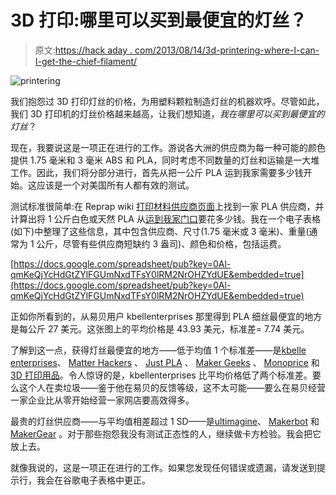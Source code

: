 # 3D 打印:哪里可以买到最便宜的灯丝？

> 原文:[https://hack aday . com/2013/08/14/3d-printering-where-I-can-I-get-the-chief-filament/](https://hackaday.com/2013/08/14/3d-printering-where-can-i-get-the-cheapest-filament/)

![printering](../Images/f129892b22bffa0dd52c94f9b281e2fb.png)

我们抱怨过 3D 打印灯丝的价格，为用塑料颗粒制造灯丝的机器欢呼。尽管如此，我们 3D 打印机的灯丝价格越来越高，让我们想知道，*我在哪里可以买到最便宜的灯丝*？

现在，我要说这是一项正在进行的工作。游说各大洲的供应商为每一种可能的颜色提供 1.75 毫米和 3 毫米 ABS 和 PLA，同时考虑不同数量的灯丝和运输是一大堆工作。因此，我们将分部分进行，首先从把一公斤 PLA 运到我家需要多少钱开始。这应该是一个对美国所有人都有效的测试。

测试标准很简单:在 Reprap wiki [打印材料供应商页面](http://reprap.org/wiki/Printing_Material_Suppliers)上找到一家 PLA 供应商，并计算出将 1 公斤白色或天然 PLA 从[运到我家门口](http://hackaday.com/wp-content/uploads/2013/08/my-house1.jpg)要花多少钱。我在一个电子表格(如下)中整理了这些信息，其中包含供应商、尺寸(1.75 毫米或 3 毫米)、重量(通常为 1 公斤，尽管有些供应商短缺约 3 盎司)、颜色和价格，包括运费。

[https://docs.google.com/spreadsheet/pub?key=0Al-qmKeQjYcHdGtZYlFGUmNxdTFsY0lRM2NrOHZYdUE&embedded=true](https://docs.google.com/spreadsheet/pub?key=0Al-qmKeQjYcHdGtZYlFGUmNxdTFsY0lRM2NrOHZYdUE&embedded=true)

正如你所看到的，从易贝用户 kbellenterprises 那里得到 PLA 细丝最便宜的地方是每公斤 27 美元。这张图上的平均价格是 43.93 美元，标准差= 7.74 美元。

了解到这一点，获得灯丝最便宜的地方——低于均值 1 个标准差——是[kbelle enterprises](http://myworld.ebay.com/kbellenterprises?_trksid=p2047675.l2559)、 [Matter Hackers](https://www.matterhackers.com/store/3d-printer-filament/175mm-pla-filament-natural-1-kg) 、 [Just PLA](http://www.justpla.com/index.php?route=product/product&product_id=60) 、 [Maker Geeks](http://www.makergeeks.com/planaco11sp.html) 、 [Monoprice](http://www.monoprice.com/products/product.asp?c_id=107&cp_id=10724&cs_id=1072402&p_id=10552&seq=1&format=2) 和 [3D 打印用品](http://3dprintingsupplies.bigcartel.com/product/white-abs-3mm)。令人惊讶的是，kbellenterprises 比平均价格低了两个标准差。要么这个人在卖垃圾——鉴于他在易贝的反馈等级，这不太可能——要么在易贝经营一家企业比从零开始经营一家网店要高效得多。

最贵的灯丝供应商——与平均值相差超过 1 SD——是[ultimagine](http://www.makerfarm.com/index.php/2-2lb-1kg-1-75mm-natural-pla-filament.html)、 [Makerbot](http://store.makerbot.com/filament) 和 [MakerGear](http://www.makergear.com/products/filament) 。对于那些抱怨我没有测试正态性的人，继续做卡方检验。我会把它放上去。

就像我说的，这是一项正在进行的工作。如果您发现任何错误或遗漏，请发送到提示行，我会在谷歌电子表格中更正。